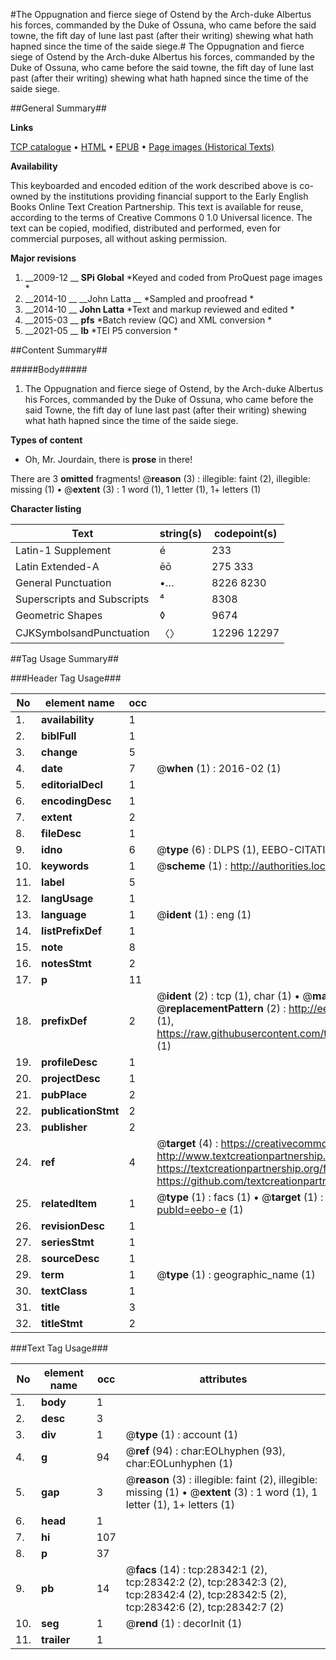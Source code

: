#The Oppugnation and fierce siege of Ostend by  the Arch-duke Albertus his forces, commanded by the Duke of Ossuna, who came before the said towne, the fift day of Iune last past (after their writing) shewing what hath hapned since the time of the saide siege.#
The Oppugnation and fierce siege of Ostend by  the Arch-duke Albertus his forces, commanded by the Duke of Ossuna, who came before the said towne, the fift day of Iune last past (after their writing) shewing what hath hapned since the time of the saide siege.

##General Summary##

**Links**

[TCP catalogue](http://www.ota.ox.ac.uk/tcp/)  • 
[HTML](http://tei.it.ox.ac.uk/tcp/Texts-HTML/free/A08/A08573.html)  • 
[EPUB](http://tei.it.ox.ac.uk/tcp/Texts-EPUB/free/A08/A08573.epub) • 
[Page images (Historical Texts)](https://historicaltexts.jisc.ac.uk/eebo-33143264e)

**Availability**

This keyboarded and encoded edition of the work described above is co-owned by the
    institutions providing financial support to the Early English Books Online Text Creation
    Partnership. This text is available for reuse, according to the terms of  Creative Commons 0 1.0 Universal
    licence. The text can be copied, modified, distributed and performed, even for commercial
    purposes, all without asking permission.

**Major revisions**

1. __2009-12 __ __SPi Global__ *Keyed and coded from ProQuest page images *
1. __2014-10 __ __John Latta __ *Sampled and proofread *
1. __2014-10 __ __John Latta__ *Text and markup reviewed and edited *
1. __2015-03 __ __pfs__ *Batch review (QC) and XML conversion *
1. __2021-05 __ __lb__ *TEI P5 conversion *

##Content Summary##

#####Body#####

1. The Oppugnation and fierce siege of Ostend, by the Arch-duke Albertus his Forces, commanded by the Duke of Ossuna, who came before the said Towne, the fift day of Iune last past (after their writing) shewing what hath hapned since the time of the saide siege.

**Types of content**

  * Oh, Mr. Jourdain, there is **prose** in there!

There are 3 **omitted** fragments! 
 @__reason__ (3) : illegible: faint (2), illegible: missing (1)  •  @__extent__ (3) : 1 word (1), 1 letter (1), 1+ letters (1)

**Character listing**


|Text|string(s)|codepoint(s)|
|---|---|---|
|Latin-1 Supplement|é|233|
|Latin Extended-A|ēō|275 333|
|General Punctuation|•…|8226 8230|
|Superscripts             and Subscripts|⁴|8308|
|Geometric Shapes|◊|9674|
|CJKSymbolsandPunctuation|〈〉|12296 12297|

##Tag Usage Summary##

###Header Tag Usage###

|No|element name|occ|attributes|
|---|---|---|---|
|1.|__availability__|1||
|2.|__biblFull__|1||
|3.|__change__|5||
|4.|__date__|7| @__when__ (1) : 2016-02 (1)|
|5.|__editorialDecl__|1||
|6.|__encodingDesc__|1||
|7.|__extent__|2||
|8.|__fileDesc__|1||
|9.|__idno__|6| @__type__ (6) : DLPS (1), EEBO-CITATION (1), VID (1), EEBO-PROQUEST (1), STC (2)|
|10.|__keywords__|1| @__scheme__ (1) : http://authorities.loc.gov/ (1)|
|11.|__label__|5||
|12.|__langUsage__|1||
|13.|__language__|1| @__ident__ (1) : eng (1)|
|14.|__listPrefixDef__|1||
|15.|__note__|8||
|16.|__notesStmt__|2||
|17.|__p__|11||
|18.|__prefixDef__|2| @__ident__ (2) : tcp (1), char (1)  •  @__matchPattern__ (2) : ([0-9\-]+):([0-9IVX]+) (1), (.+) (1)  •  @__replacementPattern__ (2) : http://eebo.chadwyck.com/downloadtiff?vid=$1&page=$2 (1), https://raw.githubusercontent.com/textcreationpartnership/Texts/master/tcpchars.xml#$1 (1)|
|19.|__profileDesc__|1||
|20.|__projectDesc__|1||
|21.|__pubPlace__|2||
|22.|__publicationStmt__|2||
|23.|__publisher__|2||
|24.|__ref__|4| @__target__ (4) : https://creativecommons.org/publicdomain/zero/1.0/ (1), http://www.textcreationpartnership.org/docs/. (1), https://textcreationpartnership.org/faq/#faq05 (1), https://github.com/textcreationpartnership (1)|
|25.|__relatedItem__|1| @__type__ (1) : facs (1)  •  @__target__ (1) : https://data.historicaltexts.jisc.ac.uk/view?pubId=eebo-e (1)|
|26.|__revisionDesc__|1||
|27.|__seriesStmt__|1||
|28.|__sourceDesc__|1||
|29.|__term__|1| @__type__ (1) : geographic_name (1)|
|30.|__textClass__|1||
|31.|__title__|3||
|32.|__titleStmt__|2||


###Text Tag Usage###

|No|element name|occ|attributes|
|---|---|---|---|
|1.|__body__|1||
|2.|__desc__|3||
|3.|__div__|1| @__type__ (1) : account (1)|
|4.|__g__|94| @__ref__ (94) : char:EOLhyphen (93), char:EOLunhyphen (1)|
|5.|__gap__|3| @__reason__ (3) : illegible: faint (2), illegible: missing (1)  •  @__extent__ (3) : 1 word (1), 1 letter (1), 1+ letters (1)|
|6.|__head__|1||
|7.|__hi__|107||
|8.|__p__|37||
|9.|__pb__|14| @__facs__ (14) : tcp:28342:1 (2), tcp:28342:2 (2), tcp:28342:3 (2), tcp:28342:4 (2), tcp:28342:5 (2), tcp:28342:6 (2), tcp:28342:7 (2)|
|10.|__seg__|1| @__rend__ (1) : decorInit (1)|
|11.|__trailer__|1||
